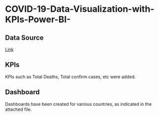 # COVID-19-Data-Visualization-with-KPIs-Power-BI-

## Data Source 

[Link](https://raw.githubusercontent.com/CSSEGISandData/COVID-19/master/csse_covid_19_data/csse_covid_19_daily_reports/01-14-2022.csv)

## KPIs 

KPIs such as Total Deaths, Total confirm cases, etc were added. 

## Dashboard 

Dashboards have been created for various countries, as indicated in the attached file.
